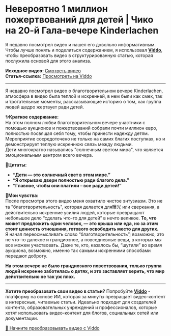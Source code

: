 # Невероятно 1 миллион пожертвований для детей | Чико на 20-й Гала-вечере Kinderlachen

Я недавно посмотрел видео и нашел его довольно информативным. Чтобы лучше понять и поделиться содержанием, я использовал **[Viddo](https://viddo.pro/)**, чтобы преобразовать видео в структурированную статью, которая послужила основой для этого анализа.

**Исходное видео:** [Смотреть видео](https://www.youtube.com/watch?v=JATOxJm2DiA)  
**Статья-ссылка:** [Просмотреть на Viddo](https://viddo.pro/zh/video-result/dfba40b5-3ade-4455-97d4-9ca85f32e0e5)

---

Я недавно посмотрел видео о благотворительном вечере Kinderlachen, атмосфера в видео была теплой и искренней, в нем были как смех, так и трогательные моменты, рассказывающие историю о том, как группа людей щедро жертвует ради детей.

**✨Краткое содержание:**  
На этом полном любви благотворительном вечере участники с помощью аукционов и пожертвований собрали почти миллион евро, полностью посвящая себя тому, чтобы принести надежду детям.  
Мероприятие сосредоточено не только на самих благих поступках, но и демонстрирует теплую искреннюю связь между людьми.  
Дети многократно назывались "солнечным светом мира", что является эмоциональным центром всего вечера.

**💬Цитаты:**  
- **“Дети — это солнечный свет в этом мире.”**  
- **“Я открываю двери полностью ради благого дела.”**  
- **“Главное, чтобы они платили – все ради детей!”**

**🧠Мои чувства:**  
После просмотра этого видео меня охватило чистое энтузиазм. Это не та "благотворительность", которая делается для曝光 или сверкания, а действительно искренние усилия людей, которые превращают небольшое дело “сделать что-то для детей” в нечто великое. **То, что может предложить один человек, — это крыша или еда, но за этим стоит ценность отношения, готового освободить место для других.**  
Я начал переосмысливать слово “благотворительность”; возможно, это не что-то далекое и грандиозное, а повседневные вещи, в которых мы все можем участвовать. Даже те, кто, казалось бы, “шутили” во время аукциона, возможно, именно так самыми искренними способами передают доброту.

**На этом вечере не было грандиозного повествования, только группа людей искренне заботилась о детях, и это заставляет верить, что мир действительно не так уж плох.**

---

**Хотите преобразовать свои видео в статьи?** Попробуйте **[Viddo](https://viddo.pro/)** - платформу на основе ИИ, которая за минуты превращает видео-контент в интересные, читаемые статьи. Идеально подходит для создателей контента, образовательных учреждений и профессионалов, которые хотят использовать видео-контент для блогов, социальных сетей или документации.

[🚀 Начните преобразовывать видео с Viddo](https://viddo.pro/)
